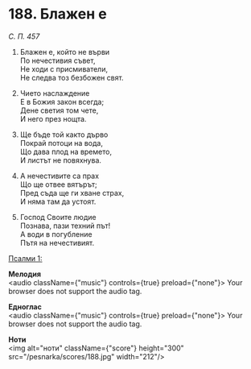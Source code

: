 # 188. Блажен е

_С. П. 457_

1. Блажен е, който не върви  
По нечестивия съвет,  
Не ходи с присмиватели,  
Не следва тоз безбожен свят.  

2. Чието наслаждение  
Е в Божия закон всегда;  
Дене светия том чете,  
И него през нощта.  

3. Ще бъде той както дърво  
Покрай потоци на вода,  
Що дава плод на времето,  
И листът не повяхнува.  

4. А нечестивите са прах  
Що ще отвее вятърът;  
Пред съда ще ги хване страх,  
И няма там да устоят.  

5. Господ Своите людие  
Познава, пази техний път!  
А води в погубление  
Пътя на нечестивият.

[Псалми 1:](http://biblia.bg/index.php?k=19&g=1&s=)

**Мелодия**  
<audio className={"music"} controls={true} preload={"none"}>
    <source src="/pesnarka/mp3/188.mp3" type="audio/mpeg"/>
    Your browser does not support the audio tag.
</audio>

**Едноглас**  
<audio className={"music"} controls={true} preload={"none"}>
    <source src="/pesnarka/transp/188.mp3" type="audio/mpeg"/>
    Your browser does not support the audio tag.
</audio>

**Ноти**  
<img alt="ноти" className={"score"} height="300" src="/pesnarka/scores/188.jpg" width="212"/>
